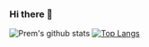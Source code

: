 ### Hi there 👋
![Prem's github stats](https://github-readme-stats.vercel.app/api?username=ch-premchand&show_icons=true&theme=merko)
[![Top Langs](https://github-readme-stats.vercel.app/api/top-langs/?username=ch-premchand&layout=compact&theme=merko)](https://github.com/anuraghazra/github-readme-stats)



<!--
**ch-premchand/ch-premchand** is a ✨ _special_ ✨ repository because its `README.md` (this file) appears on your GitHub profile.

Here are some ideas to get you started:

- 🔭 I’m currently working on ...
- 🌱 I’m currently learning ...
- 👯 I’m looking to collaborate on ...
- 🤔 I’m looking for help with ...
- 💬 Ask me about ...
- 📫 How to reach me: ...
- 😄 Pronouns: ...
- ⚡ Fun fact: ...
-->
